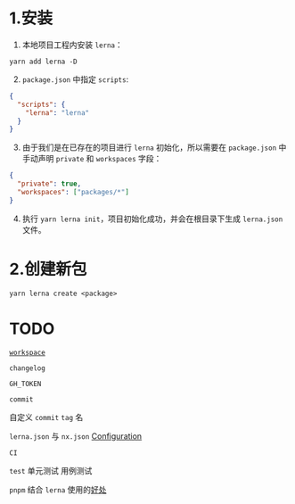 # 1.安装

1. 本地项目工程内安装 `lerna`：

```shell
yarn add lerna -D
```

2. `package.json` 中指定 `scripts`:

```json
{
  "scripts": {
    "lerna": "lerna"
  }
}
```

3. 由于我们是在已存在的项目进行 `lerna` 初始化，所以需要在 `package.json` 中手动声明 `private` 和 `workspaces` 字段：

```json
{
  "private": true,
  "workspaces": ["packages/*"]
}
```

4. 执行 `yarn lerna init`，项目初始化成功，并会在根目录下生成 `lerna.json` 文件。

# 2.创建新包

```shell
yarn lerna create <package>
```


# TODO

[`workspace`](https://zhuanlan.zhihu.com/p/381794854)

`changelog`

`GH_TOKEN`

`commit`

自定义 `commit` `tag` 名

`lerna.json` 与 `nx.json` [Configuration](https://lerna.js.org/docs/api-reference/configuration)

`CI`

`test` 单元测试 用例测试

`pnpm` 结合 `lerna` 使用的[好处](https://lerna.js.org/docs/recipes/using-pnpm-with-lerna)

